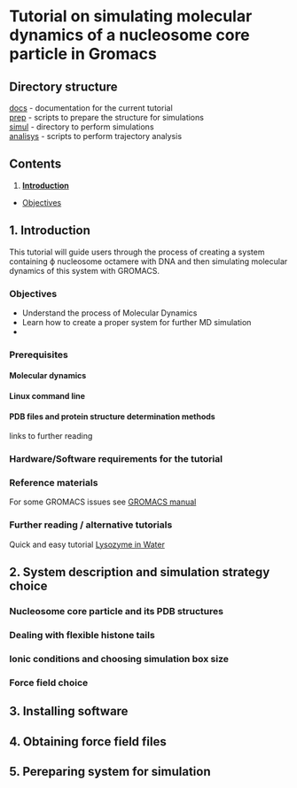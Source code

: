# Tutorial on simulating molecular dynamics of a nucleosome core particle in Gromacs
## Directory structure
[docs](docs) - documentation for the current tutorial  
[prep](prep) - scripts to prepare the structure for simulations  
[simul](simul) - directory to perform simulations  
[analisys](analisys) - scripts to perform trajectory analysis  

## Contents
1. [**Introduction**](#Introduction) 
+ [Objectives](#Objectives) 






<a name="Introduction"/>

## 1. Introduction
This tutorial will guide users through the process of creating a system containing ф nucleosome octamere with DNA and then simulating molecular dynamics of this system with GROMACS. 

<a name="Objectives"/>

### Objectives
- Understand the process of Molecular Dynamics
- Learn how to create a proper system for further MD simulation
- 

### Prerequisites

#### Molecular dynamics

#### Linux command line

#### PDB files and protein structure determination methods

links to further reading
### Hardware/Software requirements for the tutorial

### Reference materials

For some GROMACS issues see [GROMACS manual](http://ftp.gromacs.org/pub/manual/manual-5.0.4.pdf)

### Further reading / alternative tutorials

Quick and easy tutorial [Lysozyme in Water](http://www.bevanlab.biochem.vt.edu/Pages/Personal/justin/gmx-tutorials/lysozyme/index.html)


## 2. System description and simulation strategy choice
### Nucleosome core particle and its PDB structures

### Dealing with flexible histone tails

### Ionic conditions and choosing simulation box size

### Force field choice

## 3. Installing software

## 4. Obtaining force field files

## 5. Pereparing system for simulation

